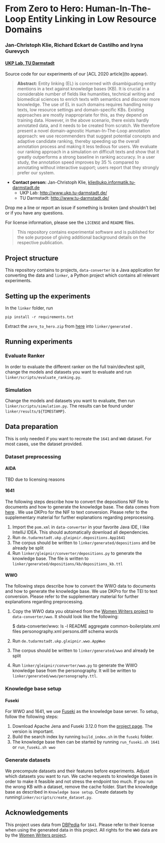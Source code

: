 # From Zero to Hero: Human-In-The-Loop Entity Linking in Low Resource Domains

### Jan-Christoph Klie, Richard Eckart de Castilho and Iryna Gurevych
#### [UKP Lab, TU Darmstadt](https://www.informatik.tu-darmstadt.de/ukp/ukp_home/index.en.jsp)

Source code for our experiments of our [ACL 2020 article](to appear).

> **Abstract:** Entity linking (EL) is concerned with disambiguating entity mentions in a text against knowledge bases (KB). It is crucial in a considerable number of fields like humanities, technical writing and biomedical sciences to enrich texts with semantics and discover more knowledge. The use of EL in such domains requires handling noisy texts, low resource settings and domain-specific KBs. Existing approaches are mostly inappropriate for this, as they depend on training data. However, in the above scenario, there exists hardly annotated data, and it needs to be created from scratch. We therefore present a novel domain-agnostic Human-In-The-Loop annotation approach: we use recommenders that suggest potential concepts and adaptive candidate ranking, thereby speeding up the overall annotation process and making it less tedious for users. We evaluate our ranking approach in a simulation on difficult texts and show that it greatly outperforms a strong baseline in ranking accuracy. In a user study, the annotation speed improves by 35 % compared to annotating without interactive support; users report that they strongly prefer our system.

* **Contact person:** Jan-Christoph Klie, klie@ukp.informatik.tu-darmstadt.de
    * UKP Lab: http://www.ukp.tu-darmstadt.de/
    * TU Darmstadt: http://www.tu-darmstadt.de/

Drop me a line or report an issue if something is broken (and shouldn't be) or if you have any questions.

For license information, please see the `LICENSE` and `README` files.

> This repository contains experimental software and is published for the sole purpose of giving additional background details on the respective publication. 

## Project structure

This repository contains to projects, `data-converter` is a Java application for converting the data and `linker`, a Python project which contains all relevant experiments.

## Setting up the experiments

In the `linker` folder, run

    pip install -r requirements.txt

Extract the `zero_to_hero.zip` from [here](https://tudatalib.ulb.tu-darmstadt.de/handle/tudatalib/2316) into `linker/generated` .

## Running experiments

### Evaluate Ranker

In order to evaluate the different ranker on the full train/dev/test split, change the models and datasets you want to evaluate and run `linker/scripts/evaluate_ranking.py`.

### Simulation

Change the models and datasets you want to evaluate, then run `linker/scripts/simulation.py`. The results can be found under `linker/results/${TIMESTAMP}`.

## Data preparation

This is only needed if you want to recreate the `1641` and `WWO` dataset. For most cases, use the dataset provided.

### Dataset preprocessing

#### AIDA

TBD due to licensing reasons

#### 1641

The following steps describe how to convert the depositions NIF file to documents and how to generate the knowledge base. The data comes from [here](https://github.com/munnellg/1641DepositionsCorpus) . We use DKPro for the NIF to text conversion. Please refer to the supplementary material for further explanations regarding preprocessing.

1. Import the `pom.xml` in `data-converter` in your favorite Java IDE, I like IntelliJ IDEA. This should automatically download all dependencies.
2. Run `de.tudarmstadt.ukp.gleipnir.depositions.App1641`
3. The corpus should be written to `linker/generated/depositions` and be already be split
4. Run `linker/gleipnir/converter/depositions.py` to generate the knowledge base. The file is written to `linker/generated/depositions/kb/depositions_kb.ttl`

#### WWO

The following steps describe how to convert the WWO data to documents and how to generate the knowledge base. We use DKPro for the TEI to text conversion. Please refer to the supplementary material for further explanations regarding preprocessing.

1. Copy the WWO data you obtained from the [Women Writers project](https://www.wwp.northeastern.edu/) to `data-converter/wwo`. It should look like the following:

    $ data-converter/wwo: ls -l
    README
    aggregate
    common-boilerplate.xml
    files
    personography.xml
    persons.diff
    schema
    words

2. Run `de.tudarmstadt.ukp.gleipnir.wwo.AppWwo`
3. The corpus should be written to `linker/generated/wwo` and already be split
4. Run `linker/gleipnir/converter/wwo.py` to generate the WWO knowledge base from the personography. It will be written to `linker/generated/wwo/personography.ttl`.

### Knowledge base setup

#### Fuseki

For WWO and 1641, we use [Fuseki](https://jena.apache.org/documentation/fuseki2/) as the knowledge base server. To setup, follow the following steps:

1. Download Apache Jena and Fuseki 3.12.0 from the [project page](http://archive.apache.org/dist/jena/binaries/). The version is important.
2. Build the search index by running `build_index.sh` in the `fuseki` folder.
3. The knowledge base then can be started by running `run_fuseki.sh 1641` or `run_fuseki.sh wwo`

### Generate datasets

We precompute datasets and their features before experiments. Adjust which datasets you want to run. We cache requests to knowledge bases in order to make it feasible and not stress the endpoint too much. If you run the wrong KB with a dataset, remove the cache folder. Start the knowledge base as described in `Knowledge base setup`. Create datasets by running`linker/scripts/create_dataset.py`.

## Acknowledgements

This project uses data from [DBPedia](https://wiki.dbpedia.org/) for `1641`. Please refer to their license when using the generated data in this project. All rights for the `WWO` data are by the [Women Writers project](https://www.wwp.northeastern.edu/).



